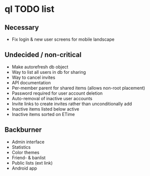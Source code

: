 # ql TODO list

## Necessary
* Fix login & new user screens for mobile landscape

## Undecided / non-critical
* Make autorefresh db object
* Way to list all users in db for sharing
* Way to cancel invites
* API documentation
* Per-member parent for shared items (allows non-root placement)
* Password required for user account deletion
* Auto-removal of inactive user accounts
* Invite links to create invites rather than unconditionally add
* Inactive items listed below active
* Inactive items sorted on ETime

## Backburner
* Admin interface
* Statistics
* Color themes
* Friend- & banlist
* Public lists (ext link)
* Android app
